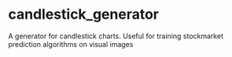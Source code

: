 # candlestick_generator
 A generator for candlestick charts. Useful for training stockmarket prediction algorithms on visual images
